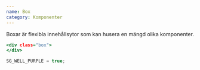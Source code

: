 ```yaml
---
name: Box
category: Komponenter
---
```


Boxar är flexibla innehållsytor som kan husera en mängd olika komponenter.


```default.html
<div class="box">
</div>
```
```default.js hidden
SG_WELL_PURPLE = true;
```
